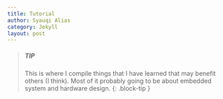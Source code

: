 ```yaml
---
title: Tutorial
author: Syauqi Alias
category: Jekyll
layout: post
---
```


> ##### TIP
>
> This is where I compile things that I have learned that may benefit others (I think). Most of it probably going to be about embedded system and hardware design. 
{: .block-tip }

#